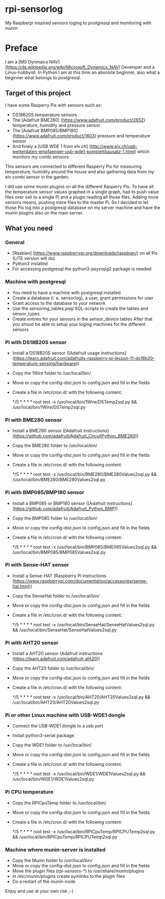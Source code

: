 # rpi-sensorlog
My Raspberpi inspired sensors loging to postgresql and monitoring with munin

# Preface
I am a [MS Dynmaics NAV] (https://de.wikipedia.org/wiki/Microsoft_Dynamics_NAV) Developer and a Linux-hobbyist. In Python I am at this time an absolute beginner, also what a beginner what belongs to postgresql.

## Target of this project
I have some Rasperry Pis with sensors such as:

* DS18B20S temperature sensors 
* The [Adafruit BME280] (https://www.adafruit.com/product/2652) temperature, humidity and pressure sensor
* The [Adafruit BMP085/BMP180] (https://www.adafruit.com/product/1603) pressure and temperature sensor
* And finaly a [USB WDE 1 from elv.ch] (http://www.elv.ch/usb-wetterdaten-empfaenger-usb-wde1-komplettbausatz-1.html) which monitors my combi sensors

This sensors are connected to different Rasperry Pis for measuring temperature, humidity around the house and also gathering data from my elv combi sensor in the garden.

I did use some munin plugins on all the different Rasperry Pis. To have all the temperature sensor  values graphed in a single graph, had to push value files over ssh to a single Pi and a plugin reading all those files. Adding more sensors means, pushing more files to the master Pi.
So I decided to let those Pis log into a postgresql database on my server machine and have the munin plugins also on the main server.


## What you need

### General
* [Rasbian] (https://www.raspberrypi.org/downloads/raspbian/) on all Pis (LITE version will do)
* Python3 installed
* For accessing postgresql the python3-psycopg2 package is needed

### Machine with postgresql
* You need to have a machine with postgresql installed
* Create a database (i. e. sensorlog), a user, grant permissions for user
* Grant access to the database to your network
* Use the sensoring_tables.psql SQL-scripts to create the tables and sensor_types
* Create entries for your sensors in the sensor_device tables
After that you shoud be able to setup your loging machines for the different sensors

### Pi with DS18B20S sensor
* Install a DS18B20S sensor ([Adafruit usage instructions] (https://learn.adafruit.com/adafruits-raspberry-pi-lesson-11-ds18b20-temperature-sensing/hardware))
* Copy the 1Wire folder to /usr/local/bin/
* Move or copy the config-dist.json to config.json and fill in the fields
* Create a file in /etc/cron.d/ with the following content:

    */5 * * * * root test -x /usr/local/bin/1Wire/DSTemp2sql.py && /usr/local/bin/1Wire/DSTemp2sql.py

### Pi with BME280 sensor
* Install a BME280 sensor ([Adafruit instructions] (https://github.com/adafruit/Adafruit_CircuitPython_BME280))
* Copy the BME280 folder to /usr/local/bin/
* Move or copy the config-dist.json to config.json and fill in the fields
* Create a file in /etc/cron.d/ with the following content:

    */5 * * * * root test -x /usr/local/bin/BME280/BME280Values2sql.py && /usr/local/bin/BME280/BME280Values2sql.py

### Pi with BMP085/BMP180 sensor
* Install a BMP085 or BMP180 sensor ([Adafruit instructions] (https://github.com/adafruit/Adafruit_Python_BMP))
* Copy the BMP085 folder to /usr/local/bin/
* Move or copy the config-dist.json to config.json and fill in the fields
* Create a file in /etc/cron.d/ with the following content:

    */5 * * * * root test -x /usr/local/bin/BMP085/BME085Values2sql.py && /usr/local/bin/BMP085/BMP085Values2sql.py

### Pi with Sense-HAT sensor
* Install a Sense-HAT (Raspberry Pi instructions (https://www.raspberrypi.com/documentation/accessories/sense-hat.html))
* Copy the SenseHat folder to /usr/local/bin/
* Move or copy the config-dist.json to config.json and fill in the fields
* Create a file in /etc/cron.d/ with the following content:

    */5 * * * * root test -x /usr/local/bin/SenseHat/SenseHatValues2sql.py && /usr/local/bin/SenseHat/SenseHatValues2sql.py    

### Pi with AHT20 sensor
* Install a AHT20 sensor (Adafruit instructions (https://learn.adafruit.com/adafruit-aht20))
* Copy the AHT20 folder to /usr/local/bin/
* Move or copy the config-dist.json to config.json and fill in the fields
* Create a file in /etc/cron.d/ with the following content:

    */5 * * * * root test -x /usr/local/bin/AHT20/AHT20Values2sql.py && /usr/local/bin/AHT20/AHT20Values2sql.py    

### Pi or other Linux machine with USB-WDE1 dongle
* Connect the USB-WDE1 dongle to a usb port
* Install python3-serial package
* Copy the WDE1 folder to /usr/local/bin/
* Move or copy the config-dist.json to config.json and fill in the fields
* Create a file in /etc/cron.d/ with the following content:

    */5 * * * * root test -x /usr/local/bin/WDE1/WDE1Values2sql.py && /usr/local/bin/WDE1/WDE1Values2sql.py

### Pi CPU temperature
* Copy the RPICpuTemp folder to /usr/local/bin/
* Move or copy the config-dist.json to config.json and fill in the fields
* Create a file in /etc/cron.d/ with the following content:

    */5 * * * * root test -x /usr/local/bin/RPICpuTemp/RPICPUTemp2sql.py && /usr/local/bin/RPICpuTemp/RPICPUTemp2sql.py

### Machine where munin-server is installed
* Copy the Munin folder to /usr/local/bin/
* Move or copy the config-dist.json to config.json and fill in the fields
* Move the plugin files (rpi-sensors-*) to /usr/share/munin/plugins
* In /etc/munin/plugins create symlinks to the plugin files
* Do a restart of the munin-node


Enjoy and use at your own risk ;-)
